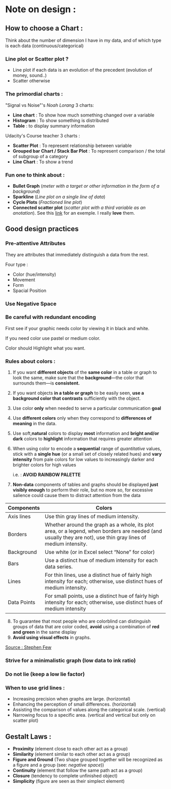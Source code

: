 # Note on design :
## How to choose a Chart :

Think about the number of dimension I have in my data, and of which type is
   each data (continuous/categorical)

### Line plot or Scatter plot ?
 * Line plot if each data is an evolution of the precedent (evolution of money, sound..)
 * Scatter otherwise

### The primordial charts :
"Signal vs Noise"'s *Noah Lorang* 3 charts:
* **Line chart** : To show how much something changed over a variable
* **Histogram** : To show something is distributed
* **Table** : to display summary information

Udacity's Course teacher 3 charts :
* **Scatter Plot** : To represent relationship between variable
* **Grouped bar Chart / Stack Bar Plot** : To represent comparison / the total of subgroup of a category
* **Line Chart** : To show a trend

### Fun one to think about :
 * **Bullet Graph** (*meter with a target or other information in the form of a background*)
 * **Sparkline**   (*Line plot on a single line of data*)
 * **Cycle Plots** (*Fractioned line plot*)
 * **Connected scatter plot** (*scatter plot with a third variable as an anotation*).
   See this [link](http://www.thefunctionalart.com/2012/09/in-praise-of-connected-scatter-plots.html) for an exemple. I really **love** them.

## Good design practices
### Pre-attentive Attributes
They are attributes that immediately distinguish a data from the rest.

Four type :
   * Color (hue/intensity)
   * Movement
   * Form
   * Spacial Position

### Use Negative Space
### Be careful with redundant encoding

First see if your graphic needs color by viewing it in black and white.

If you need color use pastel or medium color.

Color should Highlight what you want.

### Rules about colors :
1. If you want **different objects** of the **same color** in a table or graph
to look the same, make sure that the **background**—the color that surrounds
them—is **consistent.**
2. If you want objects **in a table or graph** to be easily seen, **use a
background color that contrasts** sufficiently with the object.
3. Use color **only** when needed to serve a particular communication **goal**
4. Use **different colors** only when they correspond to **differences of
meaning** in the data.
5. Use soft,**natural** colors to display **most** information and **bright
and/or dark** colors to **highlight** information that requires greater
attention
6. When using color to encode a **sequential** range of *quantitative* values,
stick with a **single hue** (or a small set of closely related hues) and **vary
intensity** from pale colors for low values to increasingly darker and brighter
colors for high values

   i.e. : **AVOID RAINBOW PALETTE**
7. **Non-data** components of tables and graphs should be displayed **just
visibly enough** to perform their role, but no more so, for excessive salience
could cause them to distract attention from the data

|Components | Colors |
|       --- | ---    |
|Axis lines | Use thin gray lines of medium intensity.|
|Borders    | Whether around the graph as a whole, its plot area, or a legend, when borders are needed (and usually they are not), use thin gray lines of medium intensity.|
|Background | Use white (or in Excel select “None” for color)|
|Bars       | Use a distinct hue of medium intensity for each data series.|
|Lines      | For thin lines, use a distinct hue of fairly high intensity for each; otherwise, use distinct hues of medium intensity.|
|Data Points | For small points, use a distinct hue of fairly high intensity for each; otherwise, use distinct hues of medium intensity|

8. To guarantee that most people who are colorblind can distinguish groups
of data that are color coded, **avoid** using a combination of **red and green** in
the same display
9. **Avoid using visual effects** in graphs.

[Source : Stephen Few](http://www.perceptualedge.com/articles/visual_business_intelligence/rules_for_using_color.pdf)

### Strive for a minimalistic graph (low data to ink ratio)

### Do not lie (keep a low lie factor)

### When to use grid lines :
   * Increasing precision when graphs are large. (horizontal)
   * Enhancing the perception of small differences. (horizontal)
   * Assisting the comparison of values along the categorical scale. (vertical)
   * Narrowing focus to a specific area. (vertical and vertical but only on scatter plot)

## Gestalt Laws :
   * **Proximity** (element close to each other act as a group)
   * **Similarity** (element similar to each other act as a group)
   * **Figure and Ground** (Two shape grouped together will be recognized as a
      figure and a group (see: *negative space*))
   * **Continuity** (element that follow the same path act as a group)
   * **Closure** (tendency to complete unfinished object)
   * **Simplicity** (figure are seen as their simplect element)
